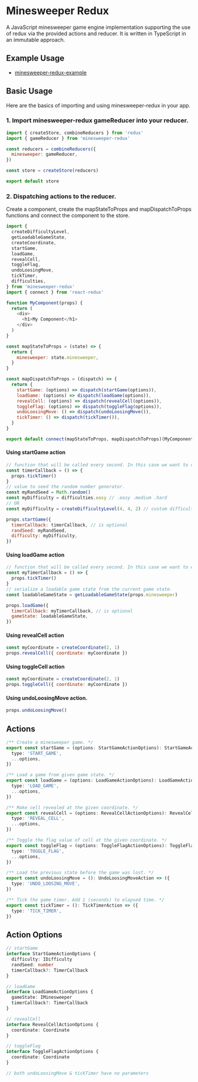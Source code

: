 # Minesweeper Redux

A JavaScript minesweeper game engine implementation supporting the use of redux via the provided
actions and reducer. It is written in TypeScript in an immutable approach.

## Example Usage

- [minesweeper-redux-example](https://github.com/ludw1gj/minesweeper-redux-example)

## Basic Usage

Here are the basics of importing and using minesweeper-redux in your app.

### 1. Import minesweeper-redux gameReducer into your reducer.

```js
import { createStore, combineReducers } from 'redux'
import { gameReducer } from 'minesweeper-redux'

const reducers = combineReducers({
  minesweeper: gameReducer,
})

const store = createStore(reducers)

export default store
```

### 2. Dispatching actions to the reducer.

Create a component, create the mapStateToProps and mapDispatchToProps functions and connect the
component to the store.

```js
import {
  createDifficultyLevel,
  getLoadableGameState,
  createCoordinate,
  startGame,
  loadGame,
  revealCell,
  toggleFlag,
  undoLoosingMove,
  tickTimer,
  difficulties,
} from 'minesweeper-redux'
import { connect } from 'react-redux'

function MyComponent(props) {
  return (
    <div>
      <h1>My Component</h1>
    </div>
  )
}

const mapStateToProps = (state) => {
  return {
    minesweeper: state.minesweeper,
  }
}

const mapDispatchToProps = (dispatch) => {
  return {
    startGame: (options) => dispatch(startGame(options)),
    loadGame: (options) => dispatch(loadGame(options)),
    revealCell: (options) => dispatch(revealCell(options)),
    toggleFlag: (options) => dispatch(toggleFlag(options)),
    undoLoosingMove: () => dispatch(undoLoosingMove()),
    tickTimer: () => dispatch(tickTimer()),
  }
}

export default connect(mapStateToProps, mapDispatchToProps)(MyComponent)
```

#### Using startGame action

```js
// function that will be called every second. In this case we want to call tickTimer().
const timerCallback = () => {
  props.tickTimer()
}
// value to seed the random number generator.
const myRandSeed = Math.random()
const myDifficulty = difficulties.easy // .easy .medium .hard
// OR
const myDifficulty = createDifficultyLevel(4, 4, 2) // custom difficulty

props.startGame({
  timerCallback: timerCallback, // is optional
  randSeed: myRandSeed,
  difficulty: myDifficulty,
})
```

#### Using loadGame action

```js
// function that will be called every second. In this case we want to call tickTimer().
const myTimerCallback = () => {
  props.tickTimer()
}
// serialize a loadable game state from the current game state.
const loadableGameState = getLoadableGameState(props.minesweeper)

props.loadGame({
  timerCallback: myTimerCallback, // is optional
  gameState: loadableGameState,
})
```

#### Using revealCell action

```js
const myCoordinate = createCoordinate(2, 1)
props.revealCell({ coordinate: myCoordinate })
```

#### Using toggleCell action

```js
const myCoordinate = createCoordinate(2, 1)
props.toggleCell({ coordinate: myCoordinate })
```

#### Using undoLoosingMove action.

```js
props.undoLoosingMove()
```

## Actions

```ts
/** Create a minesweeper game. */
export const startGame = (options: StartGameActionOptions): StartGameAction => ({
  type: 'START_GAME',
  ...options,
})

/** Load a game from given game state. */
export const loadGame = (options: LoadGameActionOptions): LoadGameAction => ({
  type: 'LOAD_GAME',
  ...options,
})

/** Make cell revealed at the given coordinate. */
export const revealCell = (options: RevealCellActionOptions): RevealCellAction => ({
  type: 'REVEAL_CELL',
  ...options,
})

/** Toggle the flag value of cell at the given coordinate. */
export const toggleFlag = (options: ToggleFlagActionOptions): ToggleFlagAction => ({
  type: 'TOGGLE_FLAG',
  ...options,
})

/** Load the previous state before the game was lost. */
export const undoLoosingMove = (): UndoLoosingMoveAction => ({
  type: 'UNDO_LOOSING_MOVE',
})

/** Tick the game timer. Add 1 (seconds) to elapsed time. */
export const tickTimer = (): TickTimerAction => ({
  type: 'TICK_TIMER',
})
```

## Action Options

```ts
// startGame
interface StartGameActionOptions {
  difficulty: IDifficulty
  randSeed: number
  timerCallback?: TimerCallback
}

// loadGame
interface LoadGameActionOptions {
  gameState: IMinesweeper
  timerCallback?: TimerCallback
}

// revealCell
interface RevealCellActionOptions {
  coordinate: Coordinate
}

// toggleFlag
interface ToggleFlagActionOptions {
  coordinate: Coordinate
}

// both undoLoosingMove & tickTimer have no parameters
```
